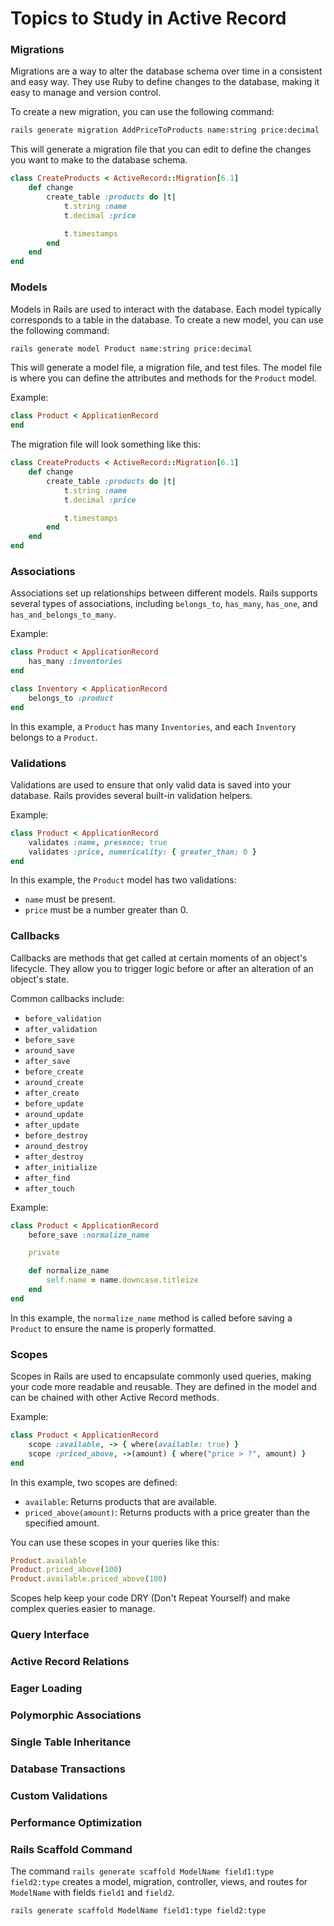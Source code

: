# Topics to Study in Active Record

### Migrations

Migrations are a way to alter the database schema over time in a consistent and easy way. They use Ruby to define changes to the database, making it easy to manage and version control.

To create a new migration, you can use the following command:

```bash
rails generate migration AddPriceToProducts name:string price:decimal
```

This will generate a migration file that you can edit to define the changes you want to make to the database schema.

```ruby
class CreateProducts < ActiveRecord::Migration[6.1]
    def change
        create_table :products do |t|
            t.string :name
            t.decimal :price

            t.timestamps
        end
    end
end
```

### Models

Models in Rails are used to interact with the database. Each model typically corresponds to a table in the database.
To create a new model, you can use the following command:

```bash
rails generate model Product name:string price:decimal
```

This will generate a model file, a migration file, and test files. The model file is where you can define the attributes and methods for the `Product` model.

Example:

```ruby
class Product < ApplicationRecord
end
```

The migration file will look something like this:

```ruby
class CreateProducts < ActiveRecord::Migration[6.1]
    def change
        create_table :products do |t|
            t.string :name
            t.decimal :price

            t.timestamps
        end
    end
end
```

### Associations

Associations set up relationships between different models. Rails supports several types of associations, including `belongs_to`, `has_many`, `has_one`, and `has_and_belongs_to_many`.

Example:

```ruby
class Product < ApplicationRecord
    has_many :inventories
end

class Inventory < ApplicationRecord
    belongs_to :product
end
```

In this example, a `Product` has many `Inventories`, and each `Inventory` belongs to a `Product`.

### Validations

Validations are used to ensure that only valid data is saved into your database. Rails provides several built-in validation helpers.

Example:

```ruby
class Product < ApplicationRecord
    validates :name, presence: true
    validates :price, numericality: { greater_than: 0 }
end
```

In this example, the `Product` model has two validations:

- `name` must be present.
- `price` must be a number greater than 0.

### Callbacks

Callbacks are methods that get called at certain moments of an object's lifecycle. They allow you to trigger logic before or after an alteration of an object's state.

Common callbacks include:

- `before_validation`
- `after_validation`
- `before_save`
- `around_save`
- `after_save`
- `before_create`
- `around_create`
- `after_create`
- `before_update`
- `around_update`
- `after_update`
- `before_destroy`
- `around_destroy`
- `after_destroy`
- `after_initialize`
- `after_find`
- `after_touch`

Example:

```ruby
class Product < ApplicationRecord
    before_save :normalize_name

    private

    def normalize_name
        self.name = name.downcase.titleize
    end
end
```

In this example, the `normalize_name` method is called before saving a `Product` to ensure the name is properly formatted.

### Scopes

Scopes in Rails are used to encapsulate commonly used queries, making your code more readable and reusable. They are defined in the model and can be chained with other Active Record methods.

Example:

```ruby
class Product < ApplicationRecord
    scope :available, -> { where(available: true) }
    scope :priced_above, ->(amount) { where("price > ?", amount) }
end
```

In this example, two scopes are defined:

- `available`: Returns products that are available.
- `priced_above(amount)`: Returns products with a price greater than the specified amount.

You can use these scopes in your queries like this:

```ruby
Product.available
Product.priced_above(100)
Product.available.priced_above(100)
```

Scopes help keep your code DRY (Don't Repeat Yourself) and make complex queries easier to manage.

### Query Interface

### Active Record Relations

### Eager Loading

### Polymorphic Associations

### Single Table Inheritance

### Database Transactions

### Custom Validations

### Performance Optimization

### Rails Scaffold Command

The command `rails generate scaffold ModelName field1:type field2:type` creates a model, migration, controller, views, and routes for `ModelName` with fields `field1` and `field2`.

```bash
rails generate scaffold ModelName field1:type field2:type
```

